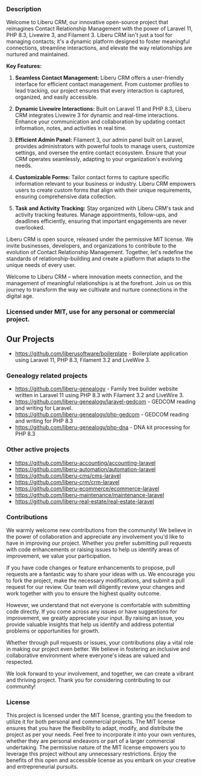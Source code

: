 ### Description
Welcome to Liberu CRM, our innovative open-source project that reimagines Contact Relationship Management with the power of Laravel 11, PHP 8.3, Livewire 3, and Filament 3. Liberu CRM isn't just a tool for managing contacts; it's a dynamic platform designed to foster meaningful connections, streamline interactions, and elevate the way relationships are nurtured and maintained.

**Key Features:**

1. **Seamless Contact Management:** Liberu CRM offers a user-friendly interface for efficient contact management. From customer profiles to lead tracking, our project ensures that every interaction is captured, organized, and easily accessible.

2. **Dynamic Livewire Interactions:** Built on Laravel 11 and PHP 8.3, Liberu CRM integrates Livewire 3 for dynamic and real-time interactions. Enhance your communication and collaboration by updating contact information, notes, and activities in real time.

3. **Efficient Admin Panel:** Filament 3, our admin panel built on Laravel, provides administrators with powerful tools to manage users, customize settings, and oversee the entire contact ecosystem. Ensure that your CRM operates seamlessly, adapting to your organization's evolving needs.

4. **Customizable Forms:** Tailor contact forms to capture specific information relevant to your business or industry. Liberu CRM empowers users to create custom forms that align with their unique requirements, ensuring comprehensive data collection.

5. **Task and Activity Tracking:** Stay organized with Liberu CRM's task and activity tracking features. Manage appointments, follow-ups, and deadlines efficiently, ensuring that important engagements are never overlooked.

Liberu CRM is open source, released under the permissive MIT license. We invite businesses, developers, and organizations to contribute to the evolution of Contact Relationship Management. Together, let's redefine the standards of relationship-building and create a platform that adapts to the unique needs of every user.

Welcome to Liberu CRM – where innovation meets connection, and the management of meaningful relationships is at the forefront. Join us on this journey to transform the way we cultivate and nurture connections in the digital age.

### Licensed under MIT, use for any personal or commercial project.

## Our Projects

* https://github.com/liberusoftware/boilerplate - Boilerplate application using Laravel 11, PHP 8.3, Filament 3.2 and LiveWire 3.

### Genealogy related projects
* https://github.com/liberu-genealogy - Family tree builder website written in Laravel 11 using PHP 8.3 with Filament 3.2 and LiveWire 3.
* https://github.com/liberu-genealogy/laravel-gedcom - GEDCOM reading and writing for Laravel.
* https://github.com/liberu-genealogy/php-gedcom - GEDCOM reading and writing for PHP 8.3
* https://github.com/liberu-genealogy/php-dna - DNA kit processing for PHP 8.3

### Other active projects
* https://github.com/liberu-accounting/accounting-laravel
* https://github.com/liberu-automation/automation-laravel
* https://github.com/liberu-cms/cms-laravel
* https://github.com/liberu-crm/crm-laravel
* https://github.com/liberu-ecommerce/ecommerce-laravel
* https://github.com/liberu-maintenance/maintenance-laravel
* https://github.com/liberu-real-estate/real-estate-laravel

### Contributions

We warmly welcome new contributions from the community! We believe in the power of collaboration and appreciate any involvement you'd like to have in improving our project. Whether you prefer submitting pull requests with code enhancements or raising issues to help us identify areas of improvement, we value your participation.

If you have code changes or feature enhancements to propose, pull requests are a fantastic way to share your ideas with us. We encourage you to fork the project, make the necessary modifications, and submit a pull request for our review. Our team will diligently review your changes and work together with you to ensure the highest quality outcome.

However, we understand that not everyone is comfortable with submitting code directly. If you come across any issues or have suggestions for improvement, we greatly appreciate your input. By raising an issue, you provide valuable insights that help us identify and address potential problems or opportunities for growth.

Whether through pull requests or issues, your contributions play a vital role in making our project even better. We believe in fostering an inclusive and collaborative environment where everyone's ideas are valued and respected.

We look forward to your involvement, and together, we can create a vibrant and thriving project. Thank you for considering contributing to our community!
<!--/h-->

### License

This project is licensed under the MIT license, granting you the freedom to utilize it for both personal and commercial projects. The MIT license ensures that you have the flexibility to adapt, modify, and distribute the project as per your needs. Feel free to incorporate it into your own ventures, whether they are personal endeavors or part of a larger commercial undertaking. The permissive nature of the MIT license empowers you to leverage this project without any unnecessary restrictions. Enjoy the benefits of this open and accessible license as you embark on your creative and entrepreneurial pursuits.
<!--/h-->
